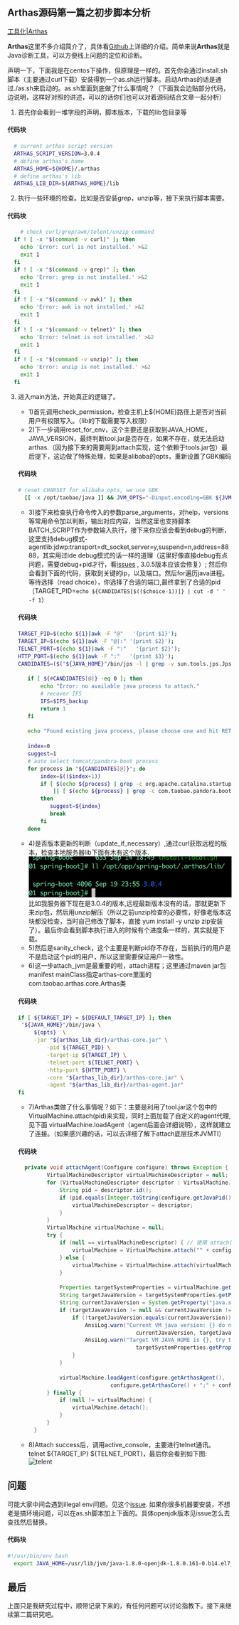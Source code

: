 ##  Arthas源码第一篇之初步脚本分析

[工具化|Arthas](https://github.com/edagarli/JAVAZeroToOne/blob/master/docs/tools/arthas/arthas-first.md)

**Arthas**这里不多介绍简介了，具体看[Github][1]上详细的介绍。简单来说**Arthas**就是Java诊断工具，可以方便线上问题的定位和诊断。

声明一下，下面我是在centos下操作，但原理是一样的。首先你会通过install.sh脚本（主要通过curl下载）安装得到一个as.sh运行脚本。启动Arthas的话是通过./as.sh来启动的。as.sh里面到底做了什么事情呢？（下面我会边贴部分代码，边说明，这样好对照的讲述，可以的话你们也可以对着源码结合文章一起分析）

1. 首先你会看到一堆字段的声明，脚本版本，下载的lib包目录等

  #### 代码块
  ``` sh
    # current arthas script version
    ARTHAS_SCRIPT_VERSION=3.0.4
    # define arthas's home
    ARTHAS_HOME=${HOME}/.arthas
    # define arthas's lib
    ARTHAS_LIB_DIR=${ARTHAS_HOME}/lib
  ```

2. 执行一些环境的检查。比如是否安装grep，unzip等，接下来执行脚本需要。

  #### 代码块
  ``` sh
      # check curl/grep/awk/telent/unzip command
    if ! [ -x "$(command -v curl)" ]; then
      echo 'Error: curl is not installed.' >&2
      exit 1
    fi
    if ! [ -x "$(command -v grep)" ]; then
      echo 'Error: grep is not installed.' >&2
      exit 1
    fi
    if ! [ -x "$(command -v awk)" ]; then
      echo 'Error: awk is not installed.' >&2
      exit 1
    fi
    if ! [ -x "$(command -v telnet)" ]; then
      echo 'Error: telnet is not installed.' >&2
      exit 1
    fi
    if ! [ -x "$(command -v unzip)" ]; then
      echo 'Error: unzip is not installed.' >&2
      exit 1
    fi
  ```
3. 进入main方法，开始真正的逻辑了。
   -  1)首先调用check_permission，检查主机上${HOME}路径上是否对当前用户有权限写入。（lib的下载需要写入权限）
   -  2)下一步调用reset_for_env，这个主要还是获取到JAVA_HOME，JAVA_VERSION，最终判断tool.jar是否存在，如果不存在，就无法启动arthas.（因为接下来的需要用到attach实现，这个依赖于tools.jar包）最后提下，这边做了特殊处理，如果是alibaba的opts，重新设置了GBK编码
   #### 代码块
   ``` sh
   # reset CHARSET for alibaba opts, we use GBK
     [[ -x /opt/taobao/java ]] && JVM_OPTS="-Dinput.encoding=GBK ${JVM_OPTS} "
   ```
   -  3)接下来检查执行命令传入的参数parse_arguments，对help，versions等常用命令加以判断，输出对应内容，当然这里也支持脚本BATCH_SCRIPT作为参数输入执行，接下来你应该会看到debug的判断，这里支持debug模式-agentlib:jdwp:transport=dt_socket,server=y,suspend=n,address=8888，其实用过ide debug模式的话一样的道理（这里好像直接debug有点问题，需要debug+pid才行，看[issues][2] , 3.0.5版本应该会修复）;
   然后你会看到下面的代码，获取到关键的ip，以及端口。然后for遍历java进程。等待选择（read choice），你选择了合适的端口,最终拿到了合适的pid（TARGET_PID=`echo ${CANDIDATES[$(($choice-1))]} | cut -d ' ' -f 1`）
   #### 代码块
     ``` sh
     TARGET_PID=$(echo ${1}|awk -F "@"   '{print $1}');
     TARGET_IP=$(echo ${1}|awk -F "@|:" '{print $2}');
     TELNET_PORT=$(echo ${1}|awk -F ":"   '{print $2}');
     HTTP_PORT=$(echo ${1}|awk -F ":"   '{print $3}');
     CANDIDATES=($("${JAVA_HOME}"/bin/jps -l | grep -v sun.tools.jps.Jps | awk '{print $0}'))

        if [ ${#CANDIDATES[@]} -eq 0 ]; then
            echo "Error: no available java process to attach."
            # recover IFS
            IFS=$IFS_backup
            return 1
        fi

        echo "Found existing java process, please choose one and hit RETURN."

        index=0
        suggest=1
        # auto select tomcat/pandora-boot process
        for process in "${CANDIDATES[@]}"; do
            index=$(($index+1))
            if [ $(echo ${process} | grep -c org.apache.catalina.startup.Bootstrap) -eq 1 ] \
                || [ $(echo ${process} | grep -c com.taobao.pandora.boot.loader.SarLauncher) -eq 1 ]
            then
               suggest=${index}
               break
            fi
        done
     ```
   -  4)是否版本更新的判断（update_if_necessary）,通过curl获取远程的版本，检查本地服务器lib下面有木有这个版本.
    ![版本](../../../imgs/arthas.png)
    比如我服务器下现在是3.0.4的版本,远程最新版本没有的话，那就更新下来zip包，然后用unzip解压（所以之前unzip检查的必要性，好像老版本这块都没检查，当时自己修改了脚本，直接 yum install -y unzip zip安装了）。最后你会看到脚本执行进入的时候有个进度条一样的，其实就是下载。
   -  5)然后是sanity_check，这个主要是判断pid存不存在，当前执行的用户是不是启动这个pid的用户，所以这里需要保证用户一致性。
   -  6)这一步attach_jvm是最重要的啦，attach进程；这里通过maven jar包manifest mainClass指定arthas-core里面的com.taobao.arthas.core.Arthas类
     #### 代码块
     ``` sh
     if [ ${TARGET_IP} = ${DEFAULT_TARGET_IP} ]; then
      "${JAVA_HOME}"/bin/java \
          ${opts}  \
          -jar "${arthas_lib_dir}/arthas-core.jar" \
              -pid ${TARGET_PID} \
              -target-ip ${TARGET_IP} \
              -telnet-port ${TELNET_PORT} \
              -http-port ${HTTP_PORT} \
              -core "${arthas_lib_dir}/arthas-core.jar" \
              -agent "${arthas_lib_dir}/arthas-agent.jar"
     fi
     ```
   -  7)Arthas类做了什么事情呢？如下：主要是利用了tool.jar这个包中的VirtualMachine.attach(pid)来实现，同时上面加载了自定义的agent代理,见下面 virtualMachine.loadAgent（agent后面会详细说明），这样就建立了连接。（如果感兴趣的话，可以去详细了解下attach底层技术JVMTI）
   #### 代码块
   ``` java
     private void attachAgent(Configure configure) throws Exception {
            VirtualMachineDescriptor virtualMachineDescriptor = null;
            for (VirtualMachineDescriptor descriptor : VirtualMachine.list()) {
                String pid = descriptor.id();
                if (pid.equals(Integer.toString(configure.getJavaPid()))) {
                    virtualMachineDescriptor = descriptor;
                }
            }
            VirtualMachine virtualMachine = null;
            try {
                if (null == virtualMachineDescriptor) { // 使用 attach(String pid) 这种方式
                    virtualMachine = VirtualMachine.attach("" + configure.getJavaPid());
                } else {
                    virtualMachine = VirtualMachine.attach(virtualMachineDescriptor);
                }

                Properties targetSystemProperties = virtualMachine.getSystemProperties();
                String targetJavaVersion = targetSystemProperties.getProperty("java.specification.version");
                String currentJavaVersion = System.getProperty("java.specification.version");
                if (targetJavaVersion != null && currentJavaVersion != null) {
                    if (!targetJavaVersion.equals(currentJavaVersion)) {
                        AnsiLog.warn("Current VM java version: {} do not match target VM java version: {}, attach may fail.",
                                        currentJavaVersion, targetJavaVersion);
                        AnsiLog.warn("Target VM JAVA_HOME is {}, try to set the same JAVA_HOME.",
                                        targetSystemProperties.getProperty("java.home"));
                    }
                }

                virtualMachine.loadAgent(configure.getArthasAgent(),
                                configure.getArthasCore() + ";" + configure.toString());
            } finally {
                if (null != virtualMachine) {
                    virtualMachine.detach();
                }
            }
        }
    ```

   -  8)Attach success后，调用active_console，主要进行telnet通讯。
       telnet ${TARGET_IP} ${TELNET_PORT}，最后你会看到如下图: ![telent](../../../imgs/telnet.png)


## 问题

   可能大家中间会遇到illegal env问题。见这个[issue][3].
   如果你很多机器要安装，不想老是搞环境问题，可以在as.sh脚本加上下面的。具体openjdk版本见issue怎么去查找然后替换。
   #### 代码块
   ``` sh
   #!/usr/bin/env bash
     export JAVA_HOME=/usr/lib/jvm/java-1.8.0-openjdk-1.8.0.161-0.b14.el7_4.x86_64
   ```

## 最后

   上面只是我研究过程中，顺带记录下来的，有任何问题可以讨论指教下。接下来继续第二篇研究吧。


  [1]: https://github.com/alibaba/arthas
  [2]: https://github.com/alibaba/arthas/issues/128
  [3]: https://github.com/alibaba/arthas/issues/70
